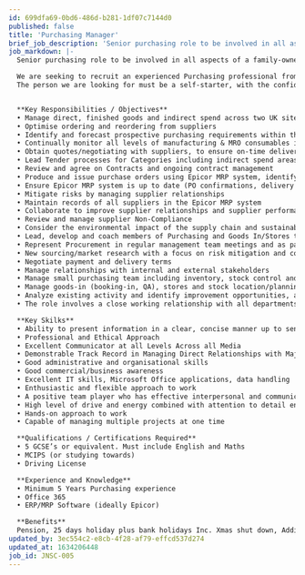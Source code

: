 ```yaml
---
id: 699dfa69-0bd6-486d-b281-1df07c7144d0
published: false
title: 'Purchasing Manager'
brief_job_description: 'Senior purchasing role to be involved in all aspects of direct and indirect spend, including management of stock and Goods Received.'
job_markdown: |-
  Senior purchasing role to be involved in all aspects of a family-owned manufacturer's direct and indirect spend, including management of stock and Goods Received.  To effectively lead the Purchasing and manufacturing inventory and transfer team providing a support service to both internal and external stakeholders.

  We are seeking to recruit an experienced Purchasing professional from a similar Purchasing/Buying/manufacturing background to lead a small team responsible for stock control and purchasing. This role would suit someone with experience ideally from a manufacturing background who is looking for a really varied role.
  The person we are looking for must be a self-starter, with the confidence and capability to effectively lead the Purchasing Department. Strong influencing skills, able to use a range of communication styles and strategies to gain buy-in.


  **Key Responsibilities / Objectives**
  •	Manage direct, finished goods and indirect spend across two UK sites plus negotiation of group-wide agreements to include our French office.
  •	Optimise ordering and reordering from suppliers
  •	Identify and forecast prospective purchasing requirements within the business
  •	Continually monitor all levels of manufacturing & MRO consumables in centralised stores and report on usage and trends to agree on ongoing stock holding.
  •	Obtain quotes/negotiating with suppliers, to ensure on-time deliveries, quantity, pricing, and that goods are within specification
  •	Lead Tender processes for Categories including indirect spend areas (often in collaboration with department heads).
  •	Review and agree on Contracts and ongoing contract management
  •	Produce and issue purchase orders using Epicor MRP system, identifying any potential risk/issues, and ensuring accuracy within the PO
  •	Ensure Epicor MRP system is up to date (PO confirmations, delivery dates, stock levels, component, and supplier information).
  •	Mitigate risks by managing supplier relationships
  •	Maintain records of all suppliers in the Epicor MRP system
  •	Collaborate to improve supplier relationships and supplier performance
  •	Review and manage supplier Non-Compliance
  •	Consider the environmental impact of the supply chain and sustainability targets
  •	Lead, develop and coach members of Purchasing and Goods In/Stores team.
  •	Represent Procurement in regular management team meetings and as part of Project teams.
  •	New sourcing/market research with a focus on risk mitigation and cost reduction
  •	Negotiate payment and delivery terms
  •	Manage relationships with internal and external stakeholders
  •	Manage small purchasing team including inventory, stock control and goods in.
  •	Manage goods-in (booking-in, QA), stores and stock location/planning· 
  •	Analyze existing activity and identify improvement opportunities, and implement improvement projects where appropriate.
  •	The role involves a close working relationship with all departments

  **Key Skilks**
  •	Ability to present information in a clear, concise manner up to senior leadership team level
  •	Professional and Ethical Approach
  •	Excellent Communicator at all Levels Across all Media
  •	Demonstrable Track Record in Managing Direct Relationships with Major Suppliers
  •	Good administrative and organisational skills
  •	Good commercial/business awareness
  •	Excellent IT skills, Microsoft Office applications, data handling
  •	Enthusiastic and flexible approach to work
  •	A positive team player who has effective interpersonal and communication skills
  •	High level of drive and energy combined with attention to detail ensuring completion of work to a high standard
  •	Hands-on approach to work
  •	Capable of managing multiple projects at one time

  **Qualifications / Certifications Required**
  •	5 GCSE’s or equivalent. Must include English and Maths
  •	MCIPS (or studying towards)		
  •	Driving License		

  **Experience and Knowledge**
  •	Minimum 5 Years Purchasing experience
  •	Office 365
  •	ERP/MRP Software (ideally Epicor)

  **Benefits**
  Pension, 25 days holiday plus bank holidays Inc. Xmas shut down, Additional Annual Leave Purchase and Private healthcare scheme, free parking, and refreshments.
updated_by: 3ec554c2-e8cb-4f28-af79-effcd537d274
updated_at: 1634206448
job_id: JNSC-005
---
```

